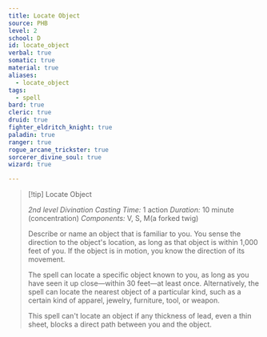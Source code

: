 ```yaml
---
title: Locate Object
source: PHB
level: 2
school: D
id: locate_object
verbal: true
somatic: true
material: true
aliases:
  - locate_object
tags:
  - spell
bard: true
cleric: true
druid: true
fighter_eldritch_knight: true
paladin: true
ranger: true
rogue_arcane_trickster: true
sorcerer_divine_soul: true
wizard: true

---
```

>[!tip] Locate Object
>
> *2nd level Divination*
> *Casting Time:* 1 action
> *Duration:* 10 minute (concentration)
> *Components:* V, S, M(a forked twig)
>
>Describe or name an object that is familiar to you. You sense the direction to the object's location, as long as that object is within 1,000 feet of you. If the object is in motion, you know the direction of its movement.
>
>The spell can locate a specific object known to you, as long as you have seen it up close—within 30 feet—at least once. Alternatively, the spell can locate the nearest object of a particular kind, such as a certain kind of apparel, jewelry, furniture, tool, or weapon.
>
>This spell can't locate an object if any thickness of lead, even a thin sheet, blocks a direct path between you and the object.
>

